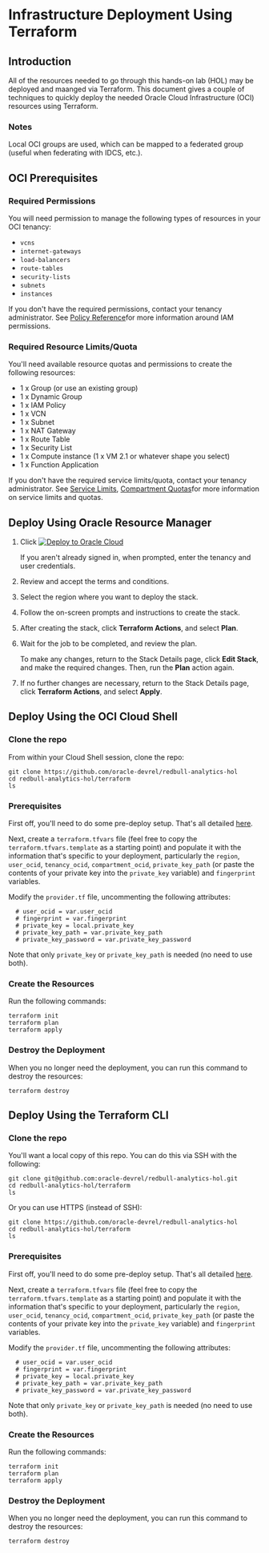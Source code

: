 # Infrastructure Deployment Using Terraform

## Introduction
All of the resources needed to go through this hands-on lab (HOL) may be deployed and maanged via Terraform.  This document gives a couple of techniques to quickly deploy the needed Oracle Cloud Infrastructure (OCI) resources using Terraform.

### Notes
Local OCI groups are used, which can be mapped to a federated group (useful when federating with IDCS, etc.).

## OCI Prerequisites

### Required Permissions
You will need permission to manage the following types of resources in your OCI tenancy:
* `vcns`
* `internet-gateways`
* `load-balancers`
* `route-tables`
* `security-lists`
* `subnets`
* `instances`

If you don't have the required permissions, contact your tenancy administrator.  See [Policy Reference](https://docs.cloud.oracle.com/en-us/iaas/Content/Identity/Reference/policyreference.htm)for more information around IAM permissions.

### Required Resource Limits/Quota
You'll need available resource quotas and permissions to create the following resources:
* 1 x Group (or use an existing group)
* 1 x Dynamic Group
* 1 x IAM Policy
* 1 x VCN
* 1 x Subnet
* 1 x NAT Gateway
* 1 x Route Table
* 1 x Security List
* 1 x Compute instance (1 x VM 2.1 or whatever shape you select)
* 1 x Function Application

If you don't have the required service limits/quota, contact your tenancy administrator.  See [Service Limits](https://docs.cloud.oracle.com/en-us/iaas/Content/General/Concepts/servicelimits.htm), [Compartment Quotas](https://docs.cloud.oracle.com/iaas/Content/General/Concepts/resourcequotas.htm)for more information on service limits and quotas.

## Deploy Using Oracle Resource Manager
1. Click [![Deploy to Oracle Cloud](https://oci-resourcemanager-plugin.plugins.oci.oraclecloud.com/latest/deploy-to-oracle-cloud.svg)](https://cloud.oracle.com/resourcemanager/stacks/create?region=home&zipUrl=https://github.com/oracle-devrel/redbull-analytics-hol/releases/latest/download/redbull-analytics-hol-latest.zip)

    If you aren't already signed in, when prompted, enter the tenancy and user credentials.

2. Review and accept the terms and conditions.

3. Select the region where you want to deploy the stack.

4. Follow the on-screen prompts and instructions to create the stack.

5. After creating the stack, click **Terraform Actions**, and select **Plan**.

6. Wait for the job to be completed, and review the plan.

    To make any changes, return to the Stack Details page, click **Edit Stack**, and make the required changes. Then, run the **Plan** action again.

7. If no further changes are necessary, return to the Stack Details page, click **Terraform Actions**, and select **Apply**. 

## Deploy Using the OCI Cloud Shell

### Clone the repo
From within your Cloud Shell session, clone the repo:

```
git clone https://github.com/oracle-devrel/redbull-analytics-hol
cd redbull-analytics-hol/terraform
ls
```

### Prerequisites
First off, you'll need to do some pre-deploy setup. That's all detailed [here](https://github.com/cloud-partners/oci-prerequisites).

Next, create a `terraform.tfvars` file (feel free to copy the `terraform.tfvars.template` as a starting point) and populate it with the information that's specific to your deployment, particularly the `region`, `user_ocid`, `tenancy_ocid`, `compartment_ocid`, `private_key_path` (or paste the contents of your private key into the `private_key` variable) and `fingerprint` variables.

Modify the `provider.tf` file, uncommenting the following attributes:
```
  # user_ocid = var.user_ocid
  # fingerprint = var.fingerprint
  # private_key = local.private_key
  # private_key_path = var.private_key_path
  # private_key_password = var.private_key_password
```

Note that only `private_key` or `private_key_path` is needed (no need to use both).

### Create the Resources
Run the following commands:

```
terraform init
terraform plan
terraform apply
```

### Destroy the Deployment
When you no longer need the deployment, you can run this command to destroy the resources:

```
terraform destroy
```

## Deploy Using the Terraform CLI

### Clone the repo
You'll want a local copy of this repo.  You can do this via SSH with the following:

```
git clone git@github.com:oracle-devrel/redbull-analytics-hol.git
cd redbull-analytics-hol/terraform
ls
```

Or you can use HTTPS (instead of SSH):

```
git clone https://github.com/oracle-devrel/redbull-analytics-hol
cd redbull-analytics-hol/terraform
ls
```

### Prerequisites
First off, you'll need to do some pre-deploy setup. That's all detailed [here](https://github.com/cloud-partners/oci-prerequisites).

Next, create a `terraform.tfvars` file (feel free to copy the `terraform.tfvars.template` as a starting point) and populate it with the information that's specific to your deployment, particularly the `region`, `user_ocid`, `tenancy_ocid`, `compartment_ocid`, `private_key_path` (or paste the contents of your private key into the `private_key` variable) and `fingerprint` variables.

Modify the `provider.tf` file, uncommenting the following attributes:
```
  # user_ocid = var.user_ocid
  # fingerprint = var.fingerprint
  # private_key = local.private_key
  # private_key_path = var.private_key_path
  # private_key_password = var.private_key_password
```

Note that only `private_key` or `private_key_path` is needed (no need to use both).

### Create the Resources
Run the following commands:

```
terraform init
terraform plan
terraform apply
```

### Destroy the Deployment
When you no longer need the deployment, you can run this command to destroy the resources:

```
terraform destroy
```

